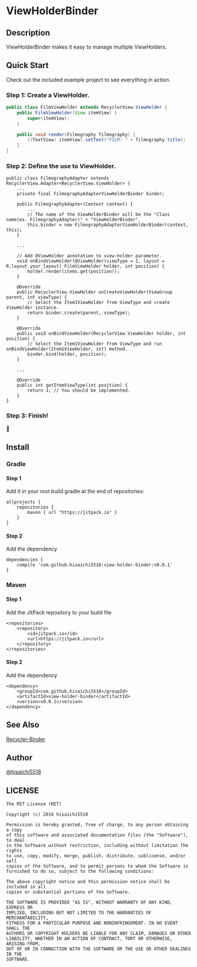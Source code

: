 # ViewHolderBinder

## Description

ViewHolderBinder makes it easy to manage multiple ViewHolders.

## Quick Start

Check out the included example project to see everything in action.

### Step 1: Create a ViewHolder.

```java
public class FilmViewHolder extends RecyclerView.ViewHolder {
    public FilmViewHolder(View itemView) {
        super(itemView);
    }

    public void render(Filmography filmography) {
        ((TextView) itemView).setText("FILM: " + filmography.title);
    }
}
```

### Step 2: Define the use to ViewHolder.

```
public class FilmographyAdapter extends RecyclerView.Adapter<RecyclerView.ViewHolder> {
    ...
    private final FilmographyAdapterViewHolderBinder binder;

    public FilmographyAdapter(Context context) {
        ...
        // The name of the ViewHolderBinder will be the "Class name(ex. FilmographyAdapter)" + "ViewHolderBinder".
        this.binder = new FilmographyAdapterViewHolderBinder(context, this);
    }

    ...

    // Add @ViewHolder annotation to view-holder parameter.
    void onBindViewHolder(@ViewHolder(viewType = 1, layout = R.layout.your_layout) FilmViewHolder holder, int position) {
        holder.render(items.get(position));
    }

    @Override
    public RecyclerView.ViewHolder onCreateViewHolder(ViewGroup parent, int viewType) {
        // Select the Item1ViewHolder from ViewType and create ViewHolder instance.
        return binder.create(parent, viewType);
    }

    @Override
    public void onBindViewHolder(RecyclerView.ViewHolder holder, int position) {
        // Select the Item1ViewHolder from ViewType and run onBindViewHolder(Item1ViewHolder, int) method.
        binder.bind(holder, position);
    }

    ...

    @Override
    public int getItemViewType(int position) {
        return 1; // You should be implemented.
    }
}
```

### Step 3: Finish!

:tada:

## Install

### Gradle

#### Step 1

Add it in your root build.gradle at the end of repositories:

```
allprojects {
    repositories {
        maven { url "https://jitpack.io" }
    }
}
```

#### Step 2

Add the dependency

```
dependencies {
    compile 'com.github.hisaichi5518:view-holder-binder:v0.0.1'
}
```

### Maven

#### Step 1

Add the JitPack repository to your build file

```
<repositories>
    <repository>
        <id>jitpack.io</id>
        <url>https://jitpack.io</url>
    </repository>
</repositories>
```

#### Step 2

Add the dependency

```
<dependency>
    <groupId>com.github.hisaichi5518</groupId>
    <artifactId>view-holder-binder</artifactId>
    <version>v0.0.1</version>
</dependency>
```

## See Also

[Recycler-Binder](https://github.com/satorufujiwara/recyclerview-binder)

## Author

[@hisaichi5518](https://twitter.com/hisaichi5518)

## LICENSE

```
The MIT License (MIT)

Copyright (c) 2016 hisaichi5518

Permission is hereby granted, free of charge, to any person obtaining a copy
of this software and associated documentation files (the "Software"), to deal
in the Software without restriction, including without limitation the rights
to use, copy, modify, merge, publish, distribute, sublicense, and/or sell
copies of the Software, and to permit persons to whom the Software is
furnished to do so, subject to the following conditions:

The above copyright notice and this permission notice shall be included in all
copies or substantial portions of the Software.

THE SOFTWARE IS PROVIDED "AS IS", WITHOUT WARRANTY OF ANY KIND, EXPRESS OR
IMPLIED, INCLUDING BUT NOT LIMITED TO THE WARRANTIES OF MERCHANTABILITY,
FITNESS FOR A PARTICULAR PURPOSE AND NONINFRINGEMENT. IN NO EVENT SHALL THE
AUTHORS OR COPYRIGHT HOLDERS BE LIABLE FOR ANY CLAIM, DAMAGES OR OTHER
LIABILITY, WHETHER IN AN ACTION OF CONTRACT, TORT OR OTHERWISE, ARISING FROM,
OUT OF OR IN CONNECTION WITH THE SOFTWARE OR THE USE OR OTHER DEALINGS IN THE
SOFTWARE.
```
